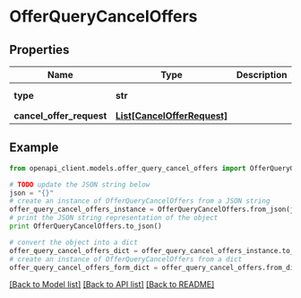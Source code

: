 # OfferQueryCancelOffers


## Properties
Name | Type | Description | Notes
------------ | ------------- | ------------- | -------------
**type** | **str** |  | [default to 'OfferQueryCancelOffers']
**cancel_offer_request** | [**List[CancelOfferRequest]**](CancelOfferRequest.md) |  | 

## Example

```python
from openapi_client.models.offer_query_cancel_offers import OfferQueryCancelOffers

# TODO update the JSON string below
json = "{}"
# create an instance of OfferQueryCancelOffers from a JSON string
offer_query_cancel_offers_instance = OfferQueryCancelOffers.from_json(json)
# print the JSON string representation of the object
print OfferQueryCancelOffers.to_json()

# convert the object into a dict
offer_query_cancel_offers_dict = offer_query_cancel_offers_instance.to_dict()
# create an instance of OfferQueryCancelOffers from a dict
offer_query_cancel_offers_form_dict = offer_query_cancel_offers.from_dict(offer_query_cancel_offers_dict)
```
[[Back to Model list]](../README.md#documentation-for-models) [[Back to API list]](../README.md#documentation-for-api-endpoints) [[Back to README]](../README.md)


